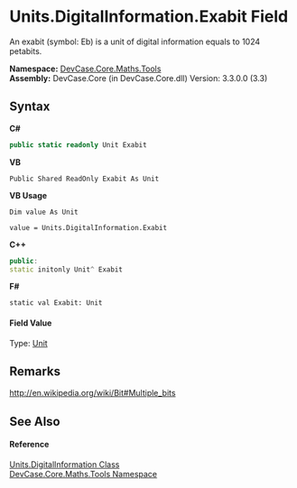 # Units.DigitalInformation.Exabit Field
 

An exabit (symbol: Eb) is a unit of digital information equals to 1024 petabits.

**Namespace:**&nbsp;<a href="N_DevCase_Core_Maths_Tools">DevCase.Core.Maths.Tools</a><br />**Assembly:**&nbsp;DevCase.Core (in DevCase.Core.dll) Version: 3.3.0.0 (3.3)

## Syntax

**C#**<br />
``` C#
public static readonly Unit Exabit
```

**VB**<br />
``` VB
Public Shared ReadOnly Exabit As Unit
```

**VB Usage**<br />
``` VB Usage
Dim value As Unit

value = Units.DigitalInformation.Exabit

```

**C++**<br />
``` C++
public:
static initonly Unit^ Exabit
```

**F#**<br />
``` F#
static val Exabit: Unit
```


#### Field Value
Type: <a href="T_DevCase_Core_Maths_Unit">Unit</a>

## Remarks
<a href="http://en.wikipedia.org/wiki/Bit#Multiple_bits" target="_blank">http://en.wikipedia.org/wiki/Bit#Multiple_bits</a>

## See Also


#### Reference
<a href="T_DevCase_Core_Maths_Tools_Units_DigitalInformation">Units.DigitalInformation Class</a><br /><a href="N_DevCase_Core_Maths_Tools">DevCase.Core.Maths.Tools Namespace</a><br />